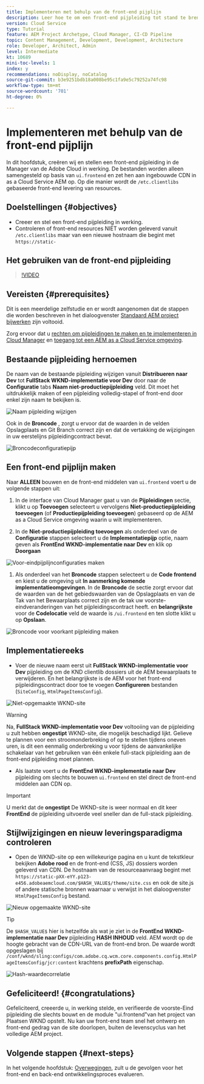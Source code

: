 ```yaml
---
title: Implementeren met behulp van de front-end pijplijn
description: Leer hoe te om een front-end pijpleiding tot stand te brengen en in werking te stellen die front-end middelen bouwt en aan ingebouwde CDN in AEM as a Cloud Service opstelt.
version: Cloud Service
type: Tutorial
feature: AEM Project Archetype, Cloud Manager, CI-CD Pipeline
topic: Content Management, Development, Development, Architecture
role: Developer, Architect, Admin
level: Intermediate
kt: 10689
mini-toc-levels: 1
index: y
recommendations: noDisplay, noCatalog
source-git-commit: b3e9251bdb18a008be95c1fa9e5c79252a74fc98
workflow-type: tm+mt
source-wordcount: '701'
ht-degree: 0%

---
```



# Implementeren met behulp van de front-end pijplijn

In dit hoofdstuk, creëren wij en stellen een front-end pijpleiding in de Manager van de Adobe Cloud in werking. De bestanden worden alleen samengesteld op basis van `ui.frontend` en zet hen aan ingebouwde CDN in as a Cloud Service AEM op. Op die manier wordt de  `/etc.clientlibs` gebaseerde front-end levering van resources.


## Doelstellingen {#objectives}

* Creeer en stel een front-end pijpleiding in werking.
* Controleren of front-end resources NIET worden geleverd vanuit `/etc.clientlibs` maar van een nieuwe hostnaam die begint met `https://static-`

## Het gebruiken van de front-end pijpleiding

>[!VIDEO](https://video.tv.adobe.com/v/3409420?quality=12&learn=on)

## Vereisten {#prerequisites}

Dit is een meerdelige zelfstudie en er wordt aangenomen dat de stappen die worden beschreven in het dialoogvenster [Standaard AEM project bijwerken](./update-project.md) zijn voltooid.

Zorg ervoor dat u [rechten om pijpleidingen te maken en te implementeren in Cloud Manager](https://experienceleague.adobe.com/docs/experience-manager-cloud-manager/content/requirements/users-and-roles.html?lang=en#role-definitions) en [toegang tot een AEM as a Cloud Service omgeving](https://experienceleague.adobe.com/docs/experience-manager-cloud-service/content/implementing/using-cloud-manager/manage-environments.html).

## Bestaande pijpleiding hernoemen

De naam van de bestaande pijpleiding wijzigen vanuit __Distribueren naar Dev__ tot  __FullStack WKND-implementatie voor Dev__ door naar de __Configuratie__ tabs __Naam niet-productiepijpleiding__ veld. Dit moet het uitdrukkelijk maken of een pijpleiding volledig-stapel of front-end door enkel zijn naam te bekijken is.

![Naam pijpleiding wijzigen](assets/fullstack-wknd-deploy-dev-pipeline.png)


Ook in de __Broncode__ , zorgt u ervoor dat de waarden in de velden Opslagplaats en Git Branch correct zijn en dat de vertakking de wijzigingen in uw eerstelijns pijpleidingcontract bevat.

![Broncodeconfiguratiepijp](assets/fullstack-wknd-source-code-config.png)


## Een front-end pijplijn maken

Naar __ALLEEN__ bouwen en de front-end middelen van `ui.frontend` voert u de volgende stappen uit:

1. In de interface van Cloud Manager gaat u van de __Pijpleidingen__ sectie, klikt u op __Toevoegen__ selecteert u vervolgens __Niet-productiepijpleiding toevoegen__ (of __Productiepijpleiding toevoegen__) gebaseerd op de AEM as a Cloud Service omgeving waarin u wilt implementeren.

1. In de __Niet-productiepijpleiding toevoegen__ als onderdeel van de __Configuratie__ stappen selecteert u de __Implementatiepijp__ optie, naam geven als __FrontEnd WKND-implementatie naar Dev__ en klik op __Doorgaan__

![Voor-eindpijplijnconfiguraties maken](assets/create-frontend-pipeline-configs.png)

1. Als onderdeel van het __Broncode__ stappen selecteert u de __Code frontend__ en kiest u de omgeving uit __In aanmerking komende implementatieomgevingen__. In de __Broncode__ de sectie zorgt ervoor dat de waarden van de het gebiedswaarden van de Opslagplaats en van de Tak van het Bewaarplaats correct zijn en de tak uw voorste-eindveranderingen van het pijpleidingscontract heeft.
en __belangrijkste__ voor de __Codelocatie__ veld de waarde is `/ui.frontend` en ten slotte klikt u op __Opslaan__.

![Broncode voor voorkant pijpleiding maken](assets/create-frontend-pipeline-source-code.png)


## Implementatiereeks

* Voer de nieuwe naam eerst uit __FullStack WKND-implementatie voor Dev__ pijpleiding om de KND clientlib dossiers uit de AEM bewaarplaats te verwijderen. En het belangrijkste is de AEM voor het front-end pijpleidingscontract door toe te voegen __Configureren__ bestanden (`SiteConfig`, `HtmlPageItemsConfig`).

![Niet-opgemaakte WKND-site](assets/unstyled-wknd-site.png)

>[!WARNING]
>
>Na, __FullStack WKND-implementatie voor Dev__ voltooiing van de pijpleiding u zult hebben __ongestipt__ WKND-site, die mogelijk beschadigd lijkt. Gelieve te plannen voor een stroomonderbreking of op te stellen tijdens oneven uren, is dit een eenmalig onderbreking u voor tijdens de aanvankelijke schakelaar van het gebruiken van één enkele full-stack pijpleiding aan de front-end pijpleiding moet plannen.


* Als laatste voert u de __FrontEnd WKND-implementatie naar Dev__ pijpleiding om slechts te bouwen `ui.frontend` en stel direct de front-end middelen aan CDN op.

>[!IMPORTANT]
>
>U merkt dat de __ongestipt__ De WKND-site is weer normaal en dit keer __FrontEnd__ de pijpleiding uitvoerde veel sneller dan de full-stack pijpleiding.

## Stijlwijzigingen en nieuw leveringsparadigma controleren

* Open de WKND-site op een willekeurige pagina en u kunt de tekstkleur bekijken __Adobe rood__ en de front-end (CSS, JS) dossiers worden geleverd van CDN. De hostnaam van de resourceaanvraag begint met `https://static-pXX-eYY.p123-e456.adobeaemcloud.com/$HASH_VALUE$/theme/site.css` en ook de site.js of andere statische bronnen waarnaar u verwijst in het dialoogvenster `HtmlPageItemsConfig` bestand.


![Nieuw opgemaakte WKND-site](assets/newly-styled-wknd-site.png)



>[!TIP]
>
>De `$HASH_VALUE$` hier is hetzelfde als wat je ziet in de __FrontEnd WKND-implementatie naar Dev__  pijpleiding __HASH INHOUD__ veld. AEM wordt op de hoogte gebracht van de CDN-URL van de front-end bron. De waarde wordt opgeslagen bij `/conf/wknd/sling:configs/com.adobe.cq.wcm.core.components.config.HtmlPageItemsConfig/jcr:content` krachtens __prefixPath__ eigenschap.


![Hash-waardecorrelatie](assets/hash-value-correlartion.png)



## Gefeliciteerd! {#congratulations}

Gefeliciteerd, creeerde u, in werking stelde, en verifieerde de voorste-Eind pijpleiding die slechts bouwt en de module &quot;ui.frontend&quot;van het project van Plaatsen WKND opstelt. Nu kan uw front-end team snel het ontwerp en front-end gedrag van de site doorlopen, buiten de levenscyclus van het volledige AEM project.

## Volgende stappen {#next-steps}

In het volgende hoofdstuk: [Overwegingen](considerations.md), zult u de gevolgen voor het front-end en back-end ontwikkelingsproces evalueren.

